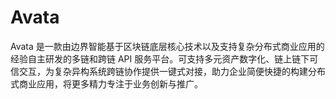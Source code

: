 # Avata
Avata 是一款由边界智能基于区块链底层核心技术以及支持复杂分布式商业应用的经验自主研发的多链和跨链 API 服务平台。可支持多元资产数字化、链上链下可信交互，为复杂异构系统跨链协作提供一键式对接，助力企业简便快捷的构建分布式商业应用，将更多精力专注于业务创新与推广。  
